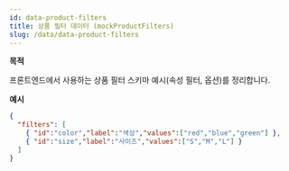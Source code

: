 ```yaml
---
id: data-product-filters
title: 상품 필터 데이터 (mockProductFilters)
slug: /data/data-product-filters
---
```


**목적**

프론트엔드에서 사용하는 상품 필터 스키마 예시(속성 필터, 옵션)를 정리합니다.

**예시**

```json
{
  "filters": [
    { "id":"color","label":"색상","values":["red","blue","green"] },
    { "id":"size","label":"사이즈","values":["S","M","L"] }
  ]
}
```
